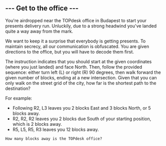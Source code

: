 ## --- Get to the office ---

You're airdropped near the TOPdesk office in Budapest to start your presents delivery run. Unluckily, due to a strong headwind you've landed quite a way away from the mark.

We want to keep it a surprise that everybody is getting presents. To maintain secrecy, all our communication is obfuscated. You are given directions to the office, but you will have to decode them first.

The instruction indicates that you should start at the given coordinates (where you just landed) and face North. Then, follow the provided sequence: either turn left (L) or right (R) 90 degrees, then walk forward the given number of blocks, ending at a new intersection. Given that you can only walk on the street grid of the city, how far is the shortest path to the destination?

For example:

- Following R2, L3 leaves you 2 blocks East and 3 blocks North, or 5 blocks away.
- R2, R2, R2 leaves you 2 blocks due South of your starting position, which is 2 blocks away.
- R5, L5, R5, R3 leaves you 12 blocks away.

`How many blocks away is the TOPdesk office?`

